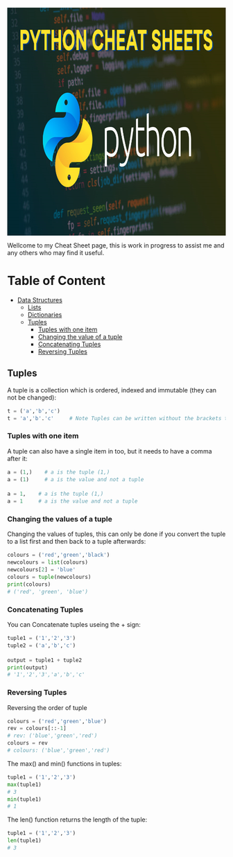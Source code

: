 <p align="center">
  <img src="img/Python-Cheat-Sheets.png" width="900" height="526" align="center" title="Pythion cheatsheet">
  
</p>

Wellcome to my Cheat Sheet page, this is work in progress to assist me and any others who may find it useful.

# Table of Content
- [Data Structures](#data-structures)
  - [Lists](#lists)
  - [Dictionaries](#dictionaries)
  - [Tuples](#tuples)
    - [Tuples with one item](#tuples-with-one-item)
    - [Changing the value of a tuple](#changing-the-values-of-a-tuple)
    - [Concatenating Tuples](#concatenating-tuples)
    - [Reversing Tuples](#reversing-tuples)

















## Tuples

A tuple is a collection which is ordered, indexed and immutable (they can not be changed):

```python
t = ('a','b','c')
t = 'a','b'.'c'     # Note Tuples can be written without the brackets too.
```
### Tuples with one item

A tuple can also have a single item in too, but it needs to have a comma after it:

```python
a = (1,)    # a is the tuple (1,)
a = (1)     # a is the value and not a tuple

a = 1,    # a is the tuple (1,)
a = 1     # a is the value and not a tuple
```
### Changing the values of a tuple

Changing the values of tuples, this can only be done if you convert the tuple to a list first and
then back to a tuple afterwards:

```python
colours = ('red','green','black')
newcolours = list(colours)
newcolours[2] = 'blue'
colours = tuple(newcolours)
print(colours)
# ('red', 'green', 'blue')
```
### Concatenating Tuples

You can Concatenate tuples useing the + sign:

```python
tuple1 = ('1','2','3')
tuple2 = ('a','b','c')

output = tuple1 + tuple2
print(output)
# '1','2','3','a','b','c'
```
### Reversing Tuples

Reversing the order of tuple

```python
colours = ('red','green','blue')
rev = colours[::-1]
# rev: ('blue','green','red')
colours = rev
# colours: ('blue','green','red')
```
The max() and min() functions in tuples:

```python
tuple1 = ('1','2','3')
max(tuple1)
# 3
min(tuple1)
# 1
```
The len() function returns the length of the tuple:

```python
tuple1 = ('1','2','3')
len(tuple1)
# 3
```


